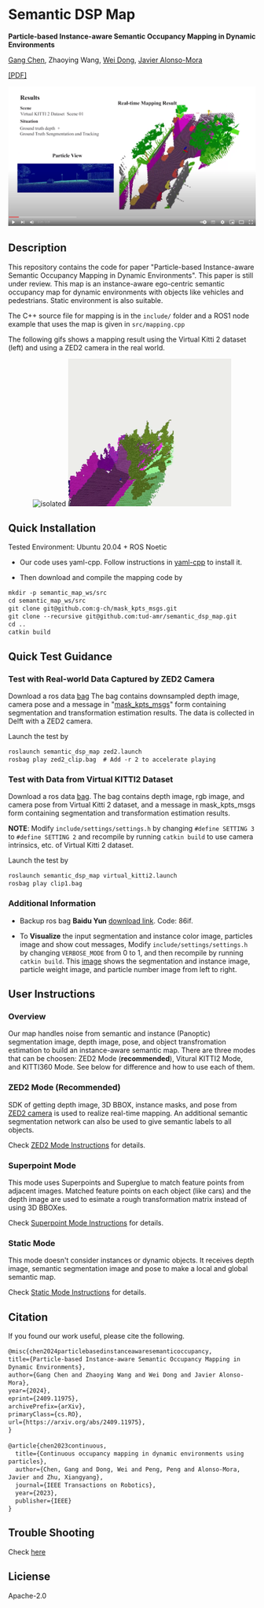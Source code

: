 # Semantic DSP Map
__Particle-based Instance-aware Semantic Occupancy Mapping in Dynamic Environments__

[Gang Chen](https://g-ch.github.io/), Zhaoying Wang, [Wei Dong](https://scholar.google.com/citations?user=hbaEVRMAAAAJ&hl=en), [Javier Alonso-Mora](https://autonomousrobots.nl/people/)

[[PDF]](https://www.arxiv.org/abs/2409.11975)
 <!-- [[Youtube]](https://youtu.be/OIJDZRtHFHE) -->

[![IMAGE ALT TEXT HERE](assets/youtube2.png)](https://youtu.be/OIJDZRtHFHE)


## Description
This repository contains the code for paper "Particle-based Instance-aware Semantic Occupancy Mapping in Dynamic Environments". This paper is still under review. 
This map is an instance-aware ego-centric semantic occupancy map for dynamic environments with objects like vehicles and pedestrians. Static environment is also suitable.

The C++ source file for mapping is in the ```include/``` folder and a ROS1 node example that uses the map is given in ```src/mapping.cpp```

The following gifs shows a mapping result using the Virtual Kitti 2 dataset (left) and using a ZED2 camera in the real world.

<p align="center">
<img src="assets/map_1.gif" alt="isolated" height="300">
<img src="assets/zed2.gif" alt="isolated" height="300">
</p>


## Quick Installation
Tested Environment: Ubuntu 20.04 + ROS Noetic

- Our code uses yaml-cpp. Follow instructions in [yaml-cpp](https://github.com/jbeder/yaml-cpp) to install it.

- Then download and compile the mapping code by

```
mkdir -p semantic_map_ws/src
cd semantic_map_ws/src
git clone git@github.com:g-ch/mask_kpts_msgs.git
git clone --recursive git@github.com:tud-amr/semantic_dsp_map.git
cd ..
catkin build
```

## Quick Test Guidance

### Test with Real-world Data Captured by ZED2 Camera
Download a ros data [bag](https://drive.google.com/file/d/1uBWbLzmePzmY5ZFXP_wEjuAlcOgEeWVS/view?usp=sharing) 
The bag contains downsampled depth image, camera pose and a message in "[mask_kpts_msgs](https://github.com/g-ch/mask_kpts_msgs)" form containing segmentation and transformation estimation results. The data is collected in Delft with a ZED2 camera.

Launch the test by
```
roslaunch semantic_dsp_map zed2.launch
rosbag play zed2_clip.bag  # Add -r 2 to accelerate playing
```


### Test with Data from Virtual KITTI2 Dataset
Download a ros data [bag](https://drive.google.com/file/d/1MyLyJzOX_KFJWhs0cSW6jwEC2t_l945Q/view?usp=drive_link).
The bag contains depth image, rgb image, and camera pose from Virtual Kitti 2 dataset, and a message in mask_kpts_msgs form containing segmentation and transformation estimation results.

__NOTE__: Modify ```include/settings/settings.h``` by changing ```#define SETTING 3``` to ```#define SETTING 2```  and recompile by running ```catkin build``` to use camera intrinsics, etc. of Virtual Kitti 2 dataset.

Launch the test by
```
roslaunch semantic_dsp_map virtual_kitti2.launch
rosbag play clip1.bag  
```

### Additional Information
- Backup ros bag __Baidu Yun__ [download link](https://pan.baidu.com/s/1YFnHjPVETq1eNdkjgQzYIw). Code: 86if.

- To __Visualize__ the input segmentation and instance color image, particles image and show cout messages, Modify ```include/settings/settings.h``` by changing ```VERBOSE_MODE``` from 0 to 1, and then recompile by running ```catkin build```. This [image](assets/particle_vis.png) shows the segmentation and instance image, particle weight image, and particle number image from left to right.


## User Instructions
### Overview
Our map handles noise from semantic and instance (Panoptic) segmentation image, depth image, pose, and object transfromation estimation to build an instance-aware semantic map. There are three modes that can be choosen: ZED2 Mode (__recommended__), Vitural KITTI2 Mode, and KITTI360 Mode. See below for difference and how to use each of them.

### ZED2 Mode (Recommended)
SDK of getting depth image, 3D BBOX, instance masks, and pose from [ZED2 camera](https://www.stereolabs.com/docs) is used to realize real-time mapping. An additional semantic segmentation network can also be used to give semantic labels to all objects.

Check [ZED2 Mode Instructions](docs/3dbbox_mode.md) for details.


### Superpoint Mode
This mode uses Superpoints and Superglue to match feature points from adjacent images. Matched feature points on each object (like cars) and the depth image are used to esimate a rough transformation matrix instead of using 3D BBOXes.

Check [Superpoint Mode Instructions](docs/superpoint_mode.md) for details.


### Static Mode
This mode doesn't consider instances or dynamic objects. It receives depth image, semantic segmentation image and pose to make a local and global semantic map.

Check [Static Mode Instructions](docs/static_mode.md) for details.
## Citation
If you found our work useful, please cite the following.
```
@misc{chen2024particlebasedinstanceawaresemanticoccupancy,
title={Particle-based Instance-aware Semantic Occupancy Mapping in Dynamic Environments},
author={Gang Chen and Zhaoying Wang and Wei Dong and Javier Alonso-Mora},
year={2024},
eprint={2409.11975},
archivePrefix={arXiv},
primaryClass={cs.RO},
url={https://arxiv.org/abs/2409.11975},
}

@article{chen2023continuous,
  title={Continuous occupancy mapping in dynamic environments using particles},
  author={Chen, Gang and Dong, Wei and Peng, Peng and Alonso-Mora, Javier and Zhu, Xiangyang},
  journal={IEEE Transactions on Robotics},
  year={2023},
  publisher={IEEE}
}
```


## Trouble Shooting
Check [here](docs/trouble_shooting.md)

## Liciense
Apache-2.0